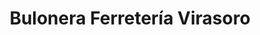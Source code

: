 ---
title: "Bulonera Ferretería Virasoro"
url: /gobernador-virasoro/bulonera-ferreteria-virasoro/
shop: hardware
---